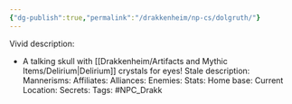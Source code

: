 ```yaml
---
{"dg-publish":true,"permalink":"/drakkenheim/np-cs/dolgruth/"}
---
```


Vivid description: 
- A talking skull with [[Drakkenheim/Artifacts and Mythic Items/Delirium\|Delirium]] crystals for eyes!
Stale description: 
Mannerisms: 
Affiliates: 
Alliances: 
Enemies: 
Stats: 
Home base: 
Current Location: 
Secrets: 
Tags: #NPC_Drakk 